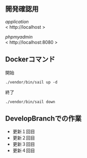 <!-- readme.md -->

## 開発確認用

*application*  
< http://localhost >  

*phpmyadmin*  
< http://localhost:8080 >    

## Dockerコマンド

開始

```
./vendor/bin/sail up -d
```

終了

```
./vendor/bin/sail down
```


## DevelopBranchでの作業
- 更新１回目
- 更新２回目
- 更新３回目
- 更新４回目
